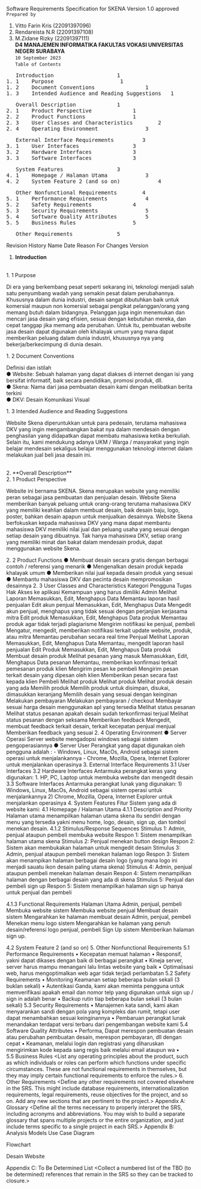Software Requirements Specification for SKENA Version 1.0 approved
<br>`Prepared by`
1. Vitto Farin Kris	(22091397096)
2. Rendareista N.R	(22091397108)
3. M.Zidane Rizky	(22091397111)
<br>**D4 MANAJEMEN INFORMATIKA FAKULTAS VOKASI UNIVERSITAS NEGERI SURABAYA**
<br>`10 September 2023`
<br>`Table of Contents`
<pre>	Introduction					1
1. 1 	Purpose						1
1. 2	Document Conventions				1
1. 3	Intended Audience and Reading Suggestions	1</pre>
<pre>	Overall Description				1
2. 1	Product Perspective				1
2. 2	Product Functions				1
2. 3	User Classes and Characteristics		2
2. 4	Operating Environment				3</pre>
<pre>	External Interface Requirements			3
3. 1	User Interfaces					3
3. 2	Hardware Interfaces				3
3. 3	Software Interfaces				3</pre>
<pre>	System Features					3
4. 1	Homepage / Halaman Utama			3
4. 2	System Feature 2 (and so on)			4</pre>
<pre>	Other Nonfunctional Requirements		4
5. 1	Performance Requirements			4
5. 2	Safety Requirements				4
5. 3	Security Requirements				5
5. 4	Software Quality Attributes			5
5. 5	Business Rules					5</pre>
<pre>	Other Requirements				5</pre>


Revision History
Name	Date	Reason For Changes	Version
			
			
 
1.	**Introduction**
<br>
1. 1 Purpose 
<p>Di era yang berkembang pesat seperti sekarang ini, teknologi menjadi salah satu penyumbang wadah yang semakin pesat dalam perubahannya. Khususnya dalam dunia industri, desain sangat dibutuhkan baik untuk komersial maupun non komersial sebagai pengikat pelanggan/orang yang memang butuh dalam bidangnya. Pelanggan juga ingin menemukan dan mencari jasa desain yang efisien, sesuai dengan kebutuhan mereka, dan cepat tanggap jika memang ada perubahan. Untuk itu, pembuatan website jasa desain dapat digunakan oleh khalayak umum yang mana dapat memberikan peluang dalam dunia industri, khususnya nya yang bekerja/berkecimpung di dunia desain.</p>
1. 2	Document Conventions
<p>Definisi dan istilah
<br>●	Website: Sebuah halaman yang dapat diakses di internet dengan isi yang bersifat informatif, baik secara pendidikan, promosi produk, dll.
<br>●	Skena: Nama dari jasa pembuatan desain kami dengan melibatkan berita terkini
<br>●	DKV: Desain Komunikasi Visual</p>
1. 3	Intended Audience and Reading Suggestions
<p>Website Skena diperuntukkan untuk para pedesain, terutama mahasiswa DKV yang ingin mengambangkan bakat nya dalam mendesain dengan penghasilan yang didapatkan dapat membatu mahasiswa ketika berkuliah. Selain itu, kami mendukung adanya UKM / Warga / masyarakat yang ingin belajar mendesain sekaligus belajar menggunakan teknologi internet dalam melakukan jual beli jasa desain ini.</p>
<br>2.	**Overall Description**
<br>
2. 1	Product Perspective
<p>Website ini bernama SKENA. Skena merupakan website yang memiliki peran sebagai jasa pembuatan dan penjualan desain. Website Skena memberikan banyak peluang untuk orang-orang terutama mahasiswa DKV yang memiliki keahlian dalam membuat desain, baik desain baju, logo, poster, bahkan desain apapun untuk menjualkan desainnya. Website Skena berfokuskan kepada mahasiswa DKV yang mana dapat membantu mahasiswa DKV memiliki nilai jual dan peluang usaha yang sesuai dengan setiap desain yang dibuatnya. Tak hanya mahasiswa DKV, setiap orang yang memiliki minat dan bakat dalam mendesain produk, dapat menggunakan website Skena. </p>
2. 2	Product Functions
●	Membuat desain secara gratis dengan berbagai contoh / referensi yang menarik
●	Mengenalkan desain produk kepada khalayak umum
●	Memberikan nilai jual kepada desain produk yang sesuai
●	Membantu mahasiswa DKV dan pecinta desain mempromosikan desainnya
2. 3	User Classes and Characteristics
Kategori Pengguna Tugas	Hak Akses ke aplikasi Kemampuan yang harus dimiliki
Admin 	Melihat Laporan	Memasukkan, Edit, Menghapus Data	Memantau laporan hasil penjualan
	Edit akun penjual	Memasukkan, Edit, Menghapus Data	Mengedit akun penjual, menghapus yang tidak sesuai dengan perjanjian kerjasama mitra
	Edit produk	Memasukkan, Edit, Menghapus Data produk	Memantau produk agar tidak terjadi plagiarisme
	Mengirim notifikasi ke penjual, pembeli	Mengatur, mengedit, memberikan notifikasi terkait update website, produk, atau mitra	Memantau perubahan secara real time Penjual	
Melihat Laporan	Memasukkan, Edit, Menghapus Data 
Memantau, mengedit laporan hasil penjualan
Edit Produk
Memasukkan, Edit, Menghapus Data produk	Membuat desain produk
Melihat pesanan yang masuk
Memasukkan, Edit, Menghapus Data pesanan
Memantau, memberikan konfirmasi terkait pemesanan produk klien
Mengirim pesan ke pembeli
Mengirim pesan terkait desain yang dipesan oleh klien
Memberikan pesan secara fast kepada klien
Pembeli	Melihat produk
Melihat produk
Melihat produk desain yang ada
Memilih produk
Memilih produk untuk disimpan, disukai, dimasukkan keranjang
Memilih desain yang sesuai dengan keinginan
Melakukan pembayaran
Melakukan pembayaran / checkout	Membayar sesuai harga desain menggunakan apl yang tersedia 
Melihat status pesanan	Melihat status pesanan apakah desain sudah terkonfirmasi terjual
Melihat status pesanan dengan seksama
Memberikan feedback Mengedit, membuat feedback terkait desain, terkait kecepatan penjual menjual
 Memberikan feedback yang sesuai
2. 4	Operating Environment
●	Server Operasi
Server website mengadopsi windows sebagai sistem pengoperasiannya
●	Server User
Perangkat yang dapat digunakan oleh pengguna adalah : 
-	Windows, Linux, MacOs, Android sebagai sistem operasi untuk menjalankannya
-	Chrome, Mozilla, Opera, Internet Explorer untuk menjalankan operasinya
3.	External Interface Requirements
3.1	User Interfaces
<Describe the logical characteristics of each interface between the software product and the users. This may include sample screen images, any GUI standards or product family style guides that are to be followed, screen layout constraints, standard buttons and functions (e.g., help) that will appear on every screen, keyboard shortcuts, error message display standards, and so on. Define the software components for which a user interface is needed. Details of the user interface design should be documented in a separate user interface specification.>
3.2	Hardware Interfaces
Antarmuka perangkat keras yang digunakan:
1.	HP, PC, Laptop untuk membuka website dan mengedit desain
3.3	Software Interfaces
Antarmuka perangkat lunak yang digunakan:
1)	Windows, Linux, MacOs, Android sebagai sistem operasi untuk menjalankannya
2)	Chrome, Mozilla, Opera, Internet Explorer untuk menjalankan operasinya
4.	System Features
Fitur Sistem yang ada di website kami:
4.1	Homepage / Halaman Utama
4.1.1	Description and Priority
Halaman utama menampilkan halaman utama skena itu sendiri dengan menu yang tersedia yakni menu home, logo, desain, sign up, dan tombol menekan desain.
4.1.2	Stimulus/Response Sequences
Stimulus 1: Admin, penjual ataupun pembeli membuka website 
Respon 1: Sistem menampilkan halaman utama skena
Stimulus 2: Penjual menekan button design
Respon 2: Sistem akan membukakan halaman untuk mengedit desain
Stimulus 3: Admin, penjual ataupun pembeli menekan halaman logo
Respon 3: Sistem akan menampikan halaman berbagai desain logo (yang mana logo ini menjadi sauatu ikon desain paling utama skena)
Stimulus 4: Admin, penjual ataupun pembeli menekan halaman desain
Respon 4: Sistem menampilkan halaman dengan berbagai desain yang ada di skena
Stimulus 5: Penjual dan pembeli sign up
Respon 5: Sistem menampilkan halaman sign up hanya untuk penjual dan pembeli

4.1.3	Functional Requirements
Halaman Utama	Admin, penjual, pembeli	Membuka website
	sistem	Membuka website
	penjual	Membuat desain
	sistem	Mengarahkan ke halaman membuat desain
	Admin, penjual, pembeli	Menekan menu logo
	sistem	Mengarahkan ke halaman yang penuh desain/referensi logo 
	penjual, pembeli	Sign Up
	sistem	Memberikan halaman sign up. 

4.2	System Feature 2 (and so on)
5.	Other Nonfunctional Requirements
5.1	Performance Requirements
•	Kecepatan memuat halaman
•	Responsif, yakni dapat dikases dengan baik di berbagai perangkat
•	Kineja server, server harus mampu menangani lalu lintas website yang baik
•	Optimalisasi web, harus mengoptimalkan web agar tidak terjadi perlambatan 
5.2	Safety Requirements
•	Monitoring Keamanan setiap beberapa bulan sekali (3 buklan sekali)
•	Autentikasi Ganda, kami akan meminta pengguna untuk memverifikasi apakah email dan nomor telp yang digunakan untuk sign up / sign in adalah benar
•	Backup rutin tiap beberapa bulan sekali (3 bulan sekali)
5.3	Security Requirements
•	Manajemen kata sandi, kami akan menyarankan sandi dengan pola yang kompleks dan rumit, tetapi user dapat menambahkan sesuai keinginannya
•	Pembaruan perangkat lunak menandakan terdapat versi terbaru dari pengembangan website kami
5.4	Software Quality Attributes
•	Performa, Dapat merespon pembuatan desain atau perubahan pembuatan desain, merespon pembayaran, dll dengan cepat
•	Keamanan, melalui login dan registrasi yang diharuskan mengirimkan kode kepada sang regis baik melalui email ataupun wa 
•	
5.5	Business Rules
<List any operating principles about the product, such as which individuals or roles can perform which functions under specific circumstances. These are not functional requirements in themselves, but they may imply certain functional requirements to enforce the rules.>
6.	Other Requirements
<Define any other requirements not covered elsewhere in the SRS. This might include database requirements, internationalization requirements, legal requirements, reuse objectives for the project, and so on. Add any new sections that are pertinent to the project.>
Appendix A: Glossary
<Define all the terms necessary to properly interpret the SRS, including acronyms and abbreviations. You may wish to build a separate glossary that spans multiple projects or the entire organization, and just include terms specific to a single project in each SRS.>
Appendix B: Analysis Models
Use Case Diagram
 



Flowchart
 


Desain Website

 

 

Appendix C: To Be Determined List
<Collect a numbered list of the TBD (to be determined) references that remain in the SRS so they can be tracked to closure.>
